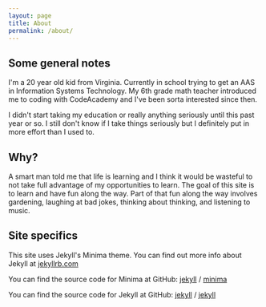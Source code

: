 ```yaml
---
layout: page
title: About
permalink: /about/
---
```


## Some general notes
I'm a 20 year old kid from Virginia. Currently in school trying to get an AAS in Information Systems Technology. My 6th grade math teacher introduced me to coding with CodeAcademy and I've been sorta interested since then. 
  
I didn't start taking my education or really anything seriously until this past year or so. I still don't know if I take things seriously but I definitely put in more effort than I used to.
  
## Why?
  
A smart man told me that life is learning and I think it would be wasteful to not take full advantage of my opportunities to learn. The goal of this site is to learn and have fun along the way. Part of that fun along the way involves gardening, laughing at bad jokes, thinking about thinking, and listening to music. 

## Site specifics
This site uses Jekyll's Minima theme. You can find out more info about Jekyll at [jekyllrb.com](https://jekyllrb.com/)

You can find the source code for Minima at GitHub:
[jekyll][jekyll-organization] /
[minima](https://github.com/jekyll/minima)

You can find the source code for Jekyll at GitHub:
[jekyll][jekyll-organization] /
[jekyll](https://github.com/jekyll/jekyll)


[jekyll-organization]: https://github.com/jekyll
